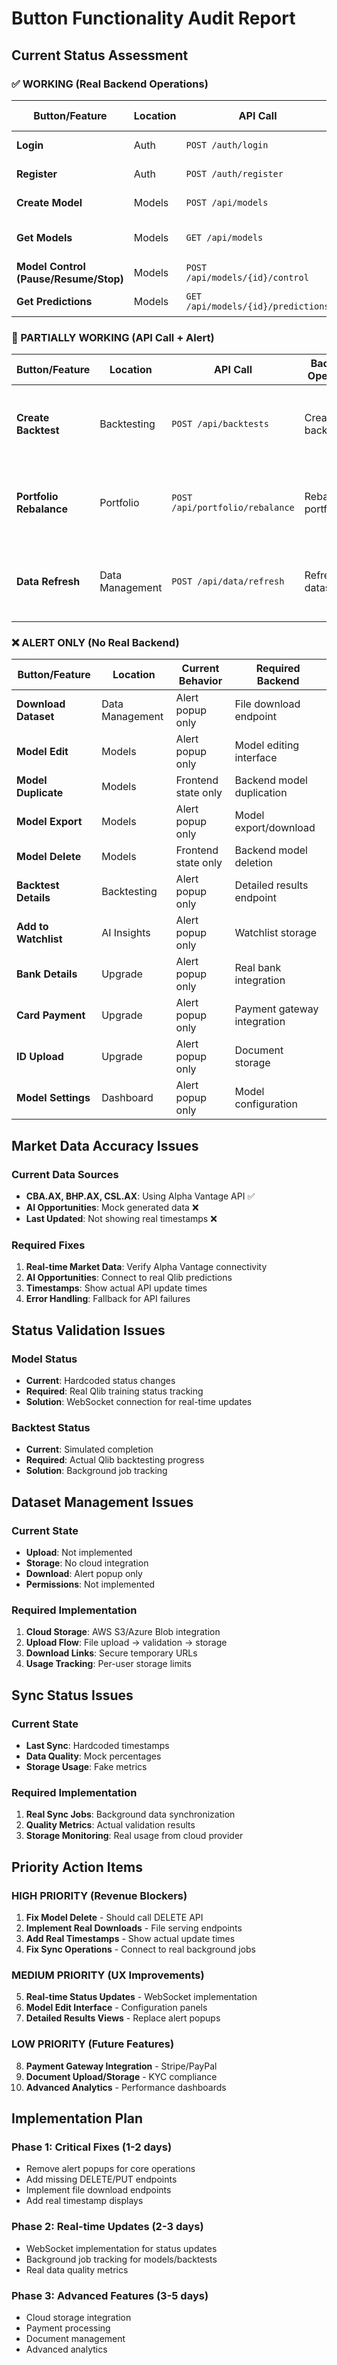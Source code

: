 # Button Functionality Audit Report

## Current Status Assessment

### ✅ WORKING (Real Backend Operations)

| Button/Feature | Location | API Call | Backend Operation | Status |
|---|---|---|---|---|
| **Login** | Auth | `POST /auth/login` | Authentication check | ✅ REAL |
| **Register** | Auth | `POST /auth/register` | User creation | ✅ REAL |  
| **Create Model** | Models | `POST /api/models` | Qlib model creation | ✅ REAL |
| **Get Models** | Models | `GET /api/models` | Retrieve models from Qlib | ✅ REAL |
| **Model Control (Pause/Resume/Stop)** | Models | `POST /api/models/{id}/control` | Qlib model control | ✅ REAL |
| **Get Predictions** | Models | `GET /api/models/{id}/predictions` | Qlib predictions | ✅ REAL |

### 🔶 PARTIALLY WORKING (API Call + Alert)

| Button/Feature | Location | API Call | Backend Operation | Issue |
|---|---|---|---|---|
| **Create Backtest** | Backtesting | `POST /api/backtests` | Creates backtest | API exists but shows success alert |
| **Portfolio Rebalance** | Portfolio | `POST /api/portfolio/rebalance` | Rebalances portfolio | API exists but shows result alert |
| **Data Refresh** | Data Management | `POST /api/data/refresh` | Refresh datasets | API exists but shows result alert |

### ❌ ALERT ONLY (No Real Backend)

| Button/Feature | Location | Current Behavior | Required Backend |
|---|---|---|---|
| **Download Dataset** | Data Management | Alert popup only | File download endpoint |
| **Model Edit** | Models | Alert popup only | Model editing interface |
| **Model Duplicate** | Models | Frontend state only | Backend model duplication |
| **Model Export** | Models | Alert popup only | Model export/download |
| **Model Delete** | Models | Frontend state only | Backend model deletion |
| **Backtest Details** | Backtesting | Alert popup only | Detailed results endpoint |
| **Add to Watchlist** | AI Insights | Alert popup only | Watchlist storage |
| **Bank Details** | Upgrade | Alert popup only | Real bank integration |
| **Card Payment** | Upgrade | Alert popup only | Payment gateway integration |
| **ID Upload** | Upgrade | Alert popup only | Document storage |
| **Model Settings** | Dashboard | Alert popup only | Model configuration |

## Market Data Accuracy Issues

### Current Data Sources
- **CBA.AX, BHP.AX, CSL.AX**: Using Alpha Vantage API ✅
- **AI Opportunities**: Mock generated data ❌
- **Last Updated**: Not showing real timestamps ❌

### Required Fixes
1. **Real-time Market Data**: Verify Alpha Vantage connectivity
2. **AI Opportunities**: Connect to real Qlib predictions
3. **Timestamps**: Show actual API update times
4. **Error Handling**: Fallback for API failures

## Status Validation Issues

### Model Status
- **Current**: Hardcoded status changes
- **Required**: Real Qlib training status tracking
- **Solution**: WebSocket connection for real-time updates

### Backtest Status  
- **Current**: Simulated completion
- **Required**: Actual Qlib backtesting progress
- **Solution**: Background job tracking

## Dataset Management Issues

### Current State
- **Upload**: Not implemented
- **Storage**: No cloud integration
- **Download**: Alert popup only
- **Permissions**: Not implemented

### Required Implementation
1. **Cloud Storage**: AWS S3/Azure Blob integration
2. **Upload Flow**: File upload → validation → storage
3. **Download Links**: Secure temporary URLs
4. **Usage Tracking**: Per-user storage limits

## Sync Status Issues

### Current State
- **Last Sync**: Hardcoded timestamps
- **Data Quality**: Mock percentages
- **Storage Usage**: Fake metrics

### Required Implementation
1. **Real Sync Jobs**: Background data synchronization
2. **Quality Metrics**: Actual validation results
3. **Storage Monitoring**: Real usage from cloud provider

## Priority Action Items

### HIGH PRIORITY (Revenue Blockers)
1. **Fix Model Delete** - Should call DELETE API
2. **Implement Real Downloads** - File serving endpoints  
3. **Add Real Timestamps** - Show actual update times
4. **Fix Sync Operations** - Connect to real background jobs

### MEDIUM PRIORITY (UX Improvements)
5. **Real-time Status Updates** - WebSocket implementation
6. **Model Edit Interface** - Configuration panels
7. **Detailed Results Views** - Replace alert popups

### LOW PRIORITY (Future Features)
8. **Payment Gateway Integration** - Stripe/PayPal
9. **Document Upload/Storage** - KYC compliance
10. **Advanced Analytics** - Performance dashboards

## Implementation Plan

### Phase 1: Critical Fixes (1-2 days)
- Remove alert popups for core operations
- Add missing DELETE/PUT endpoints
- Implement file download endpoints
- Add real timestamp displays

### Phase 2: Real-time Updates (2-3 days)  
- WebSocket implementation for status updates
- Background job tracking for models/backtests
- Real data quality metrics

### Phase 3: Advanced Features (3-5 days)
- Cloud storage integration
- Payment processing
- Document management
- Advanced analytics